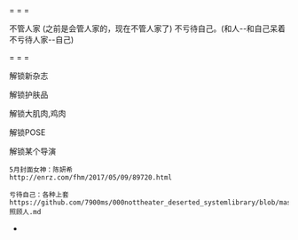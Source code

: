 
= = =

不管人家 (之前是会管人家的，现在不管人家了) 不亏待自己。(和人--和自己呆着不亏待人家--自己)

= = =

解锁新杂志

解锁护肤品

解锁大肌肉,鸡肉

解锁POSE

解锁某个导演





```
5月封面女神：陈妍希
http://enrz.com/fhm/2017/05/09/89720.html

亏待自己：各种上套
https://github.com/7900ms/000nottheater_deserted_systemlibrary/blob/master/supplementary/week-照顾人.md
```

-
